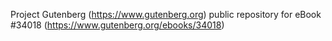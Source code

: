 Project Gutenberg (https://www.gutenberg.org) public repository for eBook #34018 (https://www.gutenberg.org/ebooks/34018)
